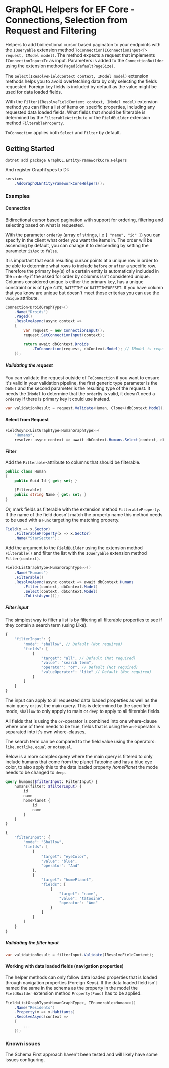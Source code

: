 # GraphQL Helpers for EF Core - Connections, Selection from Request and Filtering

Helpers to add bidirectional cursor based paginaton to your endpoints with the `IQueryable` extension method `ToConnection(IConnectionInput<T> request, IModel model)`. The method expects a request that implements `IConnectionInput<T>` as input. Parameters is added to the `ConnectionBuilder` using the extension method `Paged(defaultPageSize)`.

The `Select(IResolveFieldContext context, IModel model)` extension methods helps you to avoid overfetching data by only selecting the fields requested. Foreign key fields is included by default as the value might be used for data loaded fields.

With the `Filter(IResolveFieldContext context, IModel model)` extension method you can filter a list of items on specific properties, including any requested data loaded fields. What fields that should be filterable is determined by the `FilterableAttribute` or the `FieldBuilder` extension method `FilterableProperty`.

`ToConnection` applies both `Select` and `Filter` by default.

## Getting Started

```
dotnet add package GraphQL.EntityFrameworkCore.Helpers
```

And register GraphTypes to DI:

```c#
services
    .AddGraphQLEntityFrameworkCoreHelpers();
```

### Examples

#### Connection

Bidirectional cursor based pagination with support for ordering, filtering and selecting based on what is requested.

With the parameter `orderBy` (array of strings, i.e `[ "name", "id" ]`) you can specify in the client what order you want the items in. The order will be ascending by default, you can change it to descending by setting the parameter `isAsc` to `false`.

It is important that each resulting cursor points at a unique row in order to be able to determine what rows to include `before` or `after` a specific row. Therefore the primary key(s) of a certain entity is automaticaly included in the `orderBy` if the asked for order by columns isn't considered unique. Columns considered unique is either the primary key, has a unique constraint or is of type `GUID`, `DATETIME` or `DATETIMEOFFSET`. If you have column that you know are unique but doesn't meet those criterias you can use the `Unique` attribute.

```c#
Connection<DroidGraphType>()
    .Name("Droids")
    .Paged()
    .ResolveAsync(async context =>
    {
        var request = new ConnectionInput();
        request.SetConnectionInput(context);

        return await dbContext.Droids
            .ToConnection(request, dbContext.Model); // IModel is required for Select from Request
    });
```


##### Validating the request

You can validate the request outside of `ToConnection` if you want to ensure it's valid in your validation pipeline, the first generic type parameter is the `DbSet` and the second parameter is the resulting type of the request. It needs the `IModel` to determine that the `orderBy` is valid, it doesn't need a `orderBy` if there is primary key it could use instead.

```c#
var validationResult = request.Validate<Human, Clone>(dbContext.Model);
```

#### Select from Request

```c#
FieldAsync<ListGraphType<HumanGraphType>>(
    "Humans",
    resolve: async context => await dbContext.Humans.Select(context, dbContext.Model).ToListAsync());
```

#### Filter

Add the `Filterable`-attribute to columns that should be filterable.

```c#
public class Human
{
    public Guid Id { get; set; }

    [Filterable]
    public string Name { get; set; }
}
```
Or, mark fields as filterable with the extension method `FilterableProperty`. If the name of the field doesn't match the property name this method needs to be used with a `Func` targeting the matching property.

```c#
Field(x => x.Sector)
    .FilterableProperty(x => x.Sector)
    .Name("StarSector");
```

Add the argument to the `FieldBuilder` using the extension method `Filterable()` and filter the list with the `IQueryable` extension method `Filter(context)`.

```c#
Field<ListGraphType<HumanGraphType>>()
    .Name("Humans")
    .Filterable()
    .ResolveAsync(async context => await dbContext.Humans
        .Filter(context, dbContext.Model)
        .Select(context, dbContext.Model)
        .ToListAsync());
```

##### Filter input

The simplest way to filter a list is by filtering all filterable properties to see if they contain a search term (using Like).

```javascript
{
    "filterInput": {
        "mode": "shallow", // Default (Not required)
        "fields": [
            {
                "target": "all", // Default (Not required)
                "value": "search term",
                "operator": "or", // Default (Not required)
                "valueOperator": "like" // Default (Not required)
            }
        ]
    }
}
```

The input can apply to all requested data loaded properties as well as the main query or just the main query. This is determined by the specified mode, `shallow` to only appply to main or `deep` to apply to all filterable fields.

All fields that is using the `or`-operator is combined into one where-clause where one of them needs to be true, fields that is using the `and`-operator is separated into it's own where-clauses.

The search term can be compared to the field value using the operators: `like`, `notlike`, `equal` or `notequal`.

Below is a more complex query where the main query   is filtered to only include humans that come from the planet Tatooine and has a blue eye color, to also apply this to the data loaded property _homePlanet_ the mode needs to be changed to `deep`.

```graphql
query humans($filterInput: FilterInput) {
    humans(filter: $filterInput) {
        id
        name
        homePlanet {
            id
            name
        }
    }
}
```

```javascript
{
    "filterInput": {
        "mode": "Shallow",
        "fields": [
            {
                "target": "eyeColor",
                "value": "blue",
                "operator": "And"
            },
            {
                "target": "homePlanet",
                "fields": [
                    {
                        "target": "name",
                        "value": "tatooine",
                        "operator": "And"
                    }
                ]
            }
        ]
    }
}
```

##### Validating the filter input

```c#
var validationResult = filterInput.Validate(IResolveFieldContext);
```

#### Working with data loaded fields (navigation properties)

The helper methods can only follow data loaded properties that is loaded through navigation properties (Foreign Keys). If the data loaded field isn't named the same in the schema as the property in the model the `FieldBuilder` extension method `Property(Func)` has to be applied.

```c#
Field<ListGraphType<HumanGraphType>, IEnumerable<Human>>()
    .Name("Residents")
    .Property(x => x.Habitants)
    .ResolveAsync(context =>
    {
        ...
    });
```

### Known issues

The Schema First approach haven't been tested and will likely have some issues configuring. 